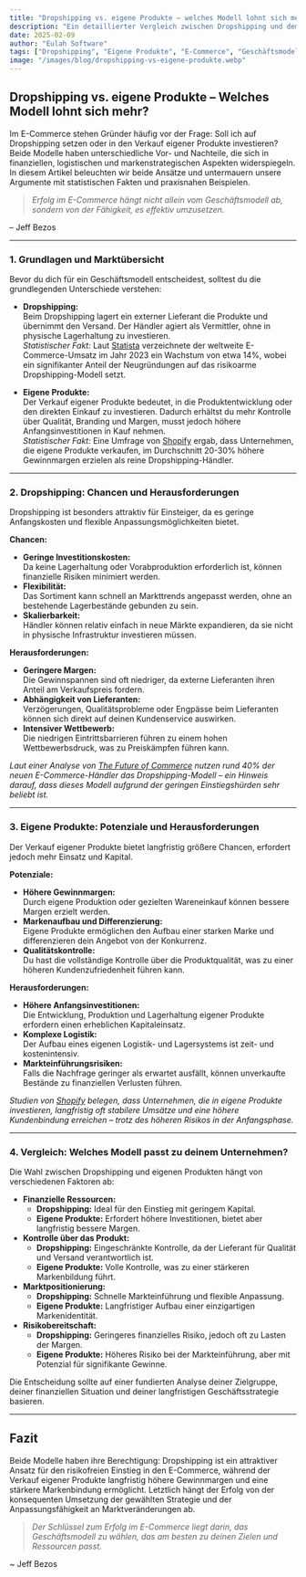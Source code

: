 ```yaml
---
title: "Dropshipping vs. eigene Produkte – welches Modell lohnt sich mehr?"
description: "Ein detaillierter Vergleich zwischen Dropshipping und dem Verkauf eigener Produkte – mit statistischen Fakten, praxisnahen Tipps und klaren Handlungsempfehlungen für Gründer im E-Commerce."
date: 2025-02-09
author: "Eulah Software"
tags: ["Dropshipping", "Eigene Produkte", "E-Commerce", "Geschäftsmodelle", "Vergleich"]
image: "/images/blog/dropshipping-vs-eigene-produkte.webp"
---
```


## Dropshipping vs. eigene Produkte – Welches Modell lohnt sich mehr?

Im E-Commerce stehen Gründer häufig vor der Frage: Soll ich auf Dropshipping setzen oder in den Verkauf eigener Produkte investieren? Beide Modelle haben unterschiedliche Vor- und Nachteile, die sich in finanziellen, logistischen und markenstrategischen Aspekten widerspiegeln. In diesem Artikel beleuchten wir beide Ansätze und untermauern unsere Argumente mit statistischen Fakten und praxisnahen Beispielen.

> *Erfolg im E-Commerce hängt nicht allein vom Geschäftsmodell ab, sondern von der Fähigkeit, es effektiv umzusetzen.*

– Jeff Bezos

---

### 1. Grundlagen und Marktübersicht

Bevor du dich für ein Geschäftsmodell entscheidest, solltest du die grundlegenden Unterschiede verstehen:

- **Dropshipping:**  
  Beim Dropshipping lagert ein externer Lieferant die Produkte und übernimmt den Versand. Der Händler agiert als Vermittler, ohne in physische Lagerhaltung zu investieren.  
  *Statistischer Fakt:* Laut [Statista](https://www.statista.com) verzeichnete der weltweite E-Commerce-Umsatz im Jahr 2023 ein Wachstum von etwa 14%, wobei ein signifikanter Anteil der Neugründungen auf das risikoarme Dropshipping-Modell setzt.

- **Eigene Produkte:**  
  Der Verkauf eigener Produkte bedeutet, in die Produktentwicklung oder den direkten Einkauf zu investieren. Dadurch erhältst du mehr Kontrolle über Qualität, Branding und Margen, musst jedoch höhere Anfangsinvestitionen in Kauf nehmen.  
  *Statistischer Fakt:* Eine Umfrage von [Shopify](https://www.shopify.com) ergab, dass Unternehmen, die eigene Produkte verkaufen, im Durchschnitt 20-30% höhere Gewinnmargen erzielen als reine Dropshipping-Händler.

---

### 2. Dropshipping: Chancen und Herausforderungen

Dropshipping ist besonders attraktiv für Einsteiger, da es geringe Anfangskosten und flexible Anpassungsmöglichkeiten bietet.

**Chancen:**

- **Geringe Investitionskosten:**  
  Da keine Lagerhaltung oder Vorabproduktion erforderlich ist, können finanzielle Risiken minimiert werden.
- **Flexibilität:**  
  Das Sortiment kann schnell an Markttrends angepasst werden, ohne an bestehende Lagerbestände gebunden zu sein.
- **Skalierbarkeit:**  
  Händler können relativ einfach in neue Märkte expandieren, da sie nicht in physische Infrastruktur investieren müssen.

**Herausforderungen:**

- **Geringere Margen:**  
  Die Gewinnspannen sind oft niedriger, da externe Lieferanten ihren Anteil am Verkaufspreis fordern.
- **Abhängigkeit von Lieferanten:**  
  Verzögerungen, Qualitätsprobleme oder Engpässe beim Lieferanten können sich direkt auf deinen Kundenservice auswirken.
- **Intensiver Wettbewerb:**  
  Die niedrigen Eintrittsbarrieren führen zu einem hohen Wettbewerbsdruck, was zu Preiskämpfen führen kann.

*Laut einer Analyse von [The Future of Commerce](https://www.the-future-of-commerce.com/2021/05/25/what-is-dropshipping/#:~:text=Dropshipping%20has%20become%20more%20and,reach%20%24591.77%20billion%20by%202027.) nutzen rund 40% der neuen E-Commerce-Händler das Dropshipping-Modell – ein Hinweis darauf, dass dieses Modell aufgrund der geringen Einstiegshürden sehr beliebt ist.*

---

### 3. Eigene Produkte: Potenziale und Herausforderungen

Der Verkauf eigener Produkte bietet langfristig größere Chancen, erfordert jedoch mehr Einsatz und Kapital.

**Potenziale:**

- **Höhere Gewinnmargen:**  
  Durch eigene Produktion oder gezielten Wareneinkauf können bessere Margen erzielt werden.
- **Markenaufbau und Differenzierung:**  
  Eigene Produkte ermöglichen den Aufbau einer starken Marke und differenzieren dein Angebot von der Konkurrenz.
- **Qualitätskontrolle:**  
  Du hast die vollständige Kontrolle über die Produktqualität, was zu einer höheren Kundenzufriedenheit führen kann.

**Herausforderungen:**

- **Höhere Anfangsinvestitionen:**  
  Die Entwicklung, Produktion und Lagerhaltung eigener Produkte erfordern einen erheblichen Kapitaleinsatz.
- **Komplexe Logistik:**  
  Der Aufbau eines eigenen Logistik- und Lagersystems ist zeit- und kostenintensiv.
- **Markteinführungsrisiken:**  
  Falls die Nachfrage geringer als erwartet ausfällt, können unverkaufte Bestände zu finanziellen Verlusten führen.

*Studien von [Shopify](https://www.shopify.com/blog/ecommerce-vs-dropshipping) belegen, dass Unternehmen, die in eigene Produkte investieren, langfristig oft stabilere Umsätze und eine höhere Kundenbindung erreichen – trotz des höheren Risikos in der Anfangsphase.*

---

### 4. Vergleich: Welches Modell passt zu deinem Unternehmen?

Die Wahl zwischen Dropshipping und eigenen Produkten hängt von verschiedenen Faktoren ab:

- **Finanzielle Ressourcen:**  
  - **Dropshipping:** Ideal für den Einstieg mit geringem Kapital.
  - **Eigene Produkte:** Erfordert höhere Investitionen, bietet aber langfristig bessere Margen.
- **Kontrolle über das Produkt:**  
  - **Dropshipping:** Eingeschränkte Kontrolle, da der Lieferant für Qualität und Versand verantwortlich ist.
  - **Eigene Produkte:** Volle Kontrolle, was zu einer stärkeren Markenbildung führt.
- **Marktpositionierung:**  
  - **Dropshipping:** Schnelle Markteinführung und flexible Anpassung.
  - **Eigene Produkte:** Langfristiger Aufbau einer einzigartigen Markenidentität.
- **Risikobereitschaft:**  
  - **Dropshipping:** Geringeres finanzielles Risiko, jedoch oft zu Lasten der Margen.
  - **Eigene Produkte:** Höheres Risiko bei der Markteinführung, aber mit Potenzial für signifikante Gewinne.

Die Entscheidung sollte auf einer fundierten Analyse deiner Zielgruppe, deiner finanziellen Situation und deiner langfristigen Geschäftsstrategie basieren.

---

## Fazit

Beide Modelle haben ihre Berechtigung: Dropshipping ist ein attraktiver Ansatz für den risikofreien Einstieg in den E-Commerce, während der Verkauf eigener Produkte langfristig höhere Gewinnmargen und eine stärkere Markenbindung ermöglicht. Letztlich hängt der Erfolg von der konsequenten Umsetzung der gewählten Strategie und der Anpassungsfähigkeit an Marktveränderungen ab.

> *Der Schlüssel zum Erfolg im E-Commerce liegt darin, das Geschäftsmodell zu wählen, das am besten zu deinen Zielen und Ressourcen passt.*

~ Jeff Bezos
